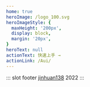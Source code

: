 ```yaml
---
home: true
heroImage: /logo_100.svg
heroImageStyle: {
  maxHeight: '200px',
  display: block,
  margin: '20px',
}
heroText: null
actionText: 快速上手 →
actionLink: /Aui/
---
```

::: slot footer
[jinhuan138](https://github.com/jinhuan138/jinhuan138) 2022
:::